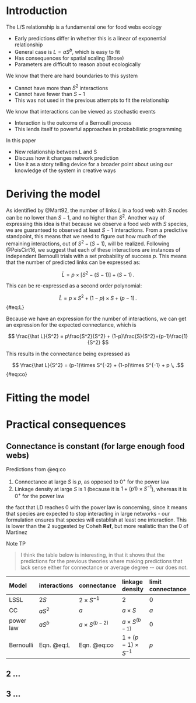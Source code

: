# Introduction

The L/S relationship is a fundamental one for food webs ecology

- Early predictions differ in whether this is a linear of exponential relationship
- General case is $L = aS^b$, which is easy to fit
- Has consequences for spatial scaling (Brose)
- Parameters are difficult to reason about ecologically

We know that there are hard boundaries to this system

- Cannot have more than $S^2$ interactions
- Cannot have fewer than $S-1$
- This was not used in the previous attempts to fit the relationship

We know that interactions can be viewed as stochastic events

- Interaction is the outcome of a Bernoulli process
- This lends itself to powerful approaches in probabilistic programming

In this paper

- New relationship between L and S
- Discuss how it changes network prediction
- Use it as a story telling device for a broader point about using our knowledge of the system in creative ways

# Deriving the model

As identified by @Mart92, the number of links $L$ in a food web with $S$ nodes
can be no lower than $S-1$, and no higher than $S^2$. Another way of expressing
this idea is that because we observe a food web with $S$ species, we are
guaranteed to observed at least $S-1$ interactions. From a predictive
standpoint, this means that we need to figure out how much of the remaining
interactions, out of $S^2-(S-1)$, will be realized. Following @PoisCirt16, we
suggest that each of these interactions are instances of independent Bernoulli
trials with a set probability of success $p$. This means that the number of
predicted links can be expressed as:

$$
 \hat L = p\times\left[S^2-(S-1)\right]+(S-1)\,.
$$

This can be re-expressed as a second order polynomial:

$$\hat L = p\times S^2 + (1-p)\times S + (p-1)\,. $${#eq:L}

Because we have an expression for the number of interactions, we can get an
expression for the expected connectance, which is

$$
  \frac{\hat L}{S^2} = p\frac{S^2}{S^2} + (1-p)\frac{S}{S^2}+(p-1)\frac{1}{S^2}
$$

This results in the connectance being expressed as

$$ \frac{\hat L}{S^2} = (p-1)\times S^{-2} + (1-p)\times S^{-1} + p \, .$$ {#eq:co}

# Fitting the model

# Practical consequences

## Connectance is constant (for large enough food webs)

Predictions from @eq:co

1. Connectance at large $S$ is $p$, as opposed to $0^+$ for the power law
1. Linkage density at large $S$ is $1$ (because it is $1+(p1)\times S^{-1}$), whereas it is $0^+$ for the power law

the fact that LD reaches 0 with the power law is concerning, since it means that
species are expected to stop interacting in large networks - our formulation
ensures that species will establish at least one interaction. This is lower than
the 2 suggested by Coheh **Ref**, but more realistic than the $0$ of Martinez

Note TP
> I think the table below is interesting, in that it shows that the
> predictions for the previous theories where making predictions that lack sense
> either for connectance or average degree -- our does not.

| Model     | interactions | connectance         | linkage density        | limit connectance | limit linkage |
|:----------|:-------------|:--------------------|:-----------------------|:------------------|:--------------|
| LSSL      | $2S$         | $2\times S^{-1}$    | $2$                    | $0$               | $2$           |
| CC        | $aS^2$       | $a$                 | $a\times S$            | $a$               | $\infty$      |
| power law | $aS^b$       | $a\times S^{(b-2)}$ | $a\times S^{(b-1)}$    | $0$               | $0$           |
| Bernoulli | Eqn. @eq:L   | Eqn. @eq:co         | $1+(p-1)\times S^{-1}$ | $p$               | $1$           |

## 2 ...

## 3 ...
